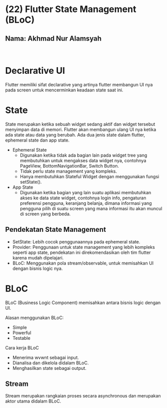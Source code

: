 # **(22) Flutter State Management (BLoC)**

## Nama: Akhmad Nur Alamsyah
&nbsp;

# Declarative UI
Flutter memiliki sifat declarative yang artinya flutter membangun UI nya pada screen untuk mencerminkan keadaan state saat ini.

# State
State merupakan ketika sebuah widget sedang aktif dan widget tersebut menyimpan data di memori. Flutter akan membangun ulang UI nya ketika ada state atau data yang berubah. Ada dua jenis state dalam flutter, ephemeral state dan app state.
* Ephemeral State
    * Digunakan ketika tidak ada bagian lain pada widget tree yang membutuhkan untuk mengakses data widget nya, contohnya PageView, BottomNavigationBar, Switch Button.
    * Tidak perlu state management yang kompleks.
    * Hanya membutuhkan Stateful Widget dengan menggunakan fungsi setState().
* App State
    * Digunakan ketika bagian yang lain suatu aplikasi membutuhkan akses ke data state widget, contohnya login info, pengaturan preferensi pengguna, keranjang belanja, dimana informasi yang pengguna pilih di suatu screen yang mana informasi itu akan muncul di screen yang berbeda.

## Pendekatan State Management
* SetState: Lebih cocok penggunaannya pada ephemeral state.
* Provider: Penggunaan untuk state management yang lebih kompleks seperti app state, pendekatan ini direkomendasikan oleh tim flutter karena mudah dipelajari.
* BLoC: Menggunakan pola stream/observable, untuk memisahkan UI dengan bisnis logic nya.

# BLoC
BLoC (Business Logic Component) memisahkan antara bisnis logic dengan UI.

Alasan menggunakan BLoC:
* Simple
* Powerful
* Testable

Cara kerja BLoC
* Menerima wvwnt sebagai input.
* Dianalisa dan dikelola didalam BLoC.
* Menghasilkan state sebagai output.

## Stream
Stream merupakan rangkaian proses secara asynchronous dan merupakan aktor utama didalam BLoC.